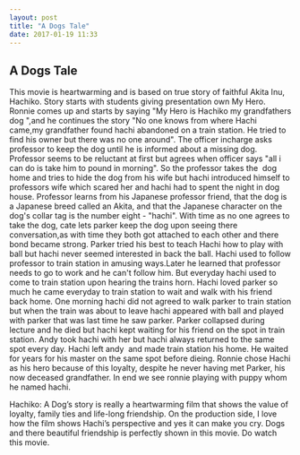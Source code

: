 ```yaml
---
layout: post
title: "A Dogs Tale"
date: 2017-01-19 11:33
---
```

## A Dogs Tale

This movie is heartwarming and is based on true story of faithful Akita Inu, Hachiko. Story starts with students giving presentation own My Hero. Ronnie comes up and starts by saying "My Hero is Hachiko my grandfathers dog ",and he continues the story "No one knows from where Hachi came,my grandfather found hachi abandoned on a train station. He tried to find his owner but there was no one around". The officer incharge asks professor to keep the dog until he is informed about a missing dog. Professor seems to be reluctant at first but agrees when officer says "all i can do is take him to pound in morning". So the professor takes the  dog home and tries to hide the dog from his wife but hachi introduced himself to professors wife which scared her and hachi had to spent the night in dog house.
Professor learns from his Japanese professor friend, that the dog is a Japanese breed called an Akita, and that the Japanese character on the dog's collar tag is the number eight - "hachi". With time as no one agrees to take the dog, cate lets parker keep the dog upon seeing there conversation,as with time they both got attached to each other and there bond became strong. Parker tried his best to teach Hachi how to play with ball but hachi never seemed interested in back the ball. Hachi used to follow professor to train station in amusing ways.Later he learned that professor needs to go to work and he can't follow him. But everyday hachi used to come to train station upon hearing the trains horn. 
Hachi loved parker so much he came everyday to train station to wait and walk with his friend back home. One morning hachi did not agreed to walk parker to train station but when the train was about to leave hachi appeared with ball and played with parker that was last time he saw parker. Parker collapsed during lecture and he died but hachi kept waiting for his friend on the spot in train station. Andy took hachi with her but hachi always returned to the same spot every day. Hachi left andy  and made train station his home. He waited for years for his master on the same spot before dieing. Ronnie chose Hachi as his hero because of this loyalty, despite he never having met Parker, his now deceased grandfather. In end we see ronnie playing with puppy whom he named hachi.

Hachiko: A Dog’s story is really a heartwarming film that shows the value of loyalty, family ties and life-long friendship. On the production side, I love how the film shows Hachi’s perspective and yes it can make you cry. Dogs and there beautiful friendship is perfectly shown in this movie. Do watch this movie.
